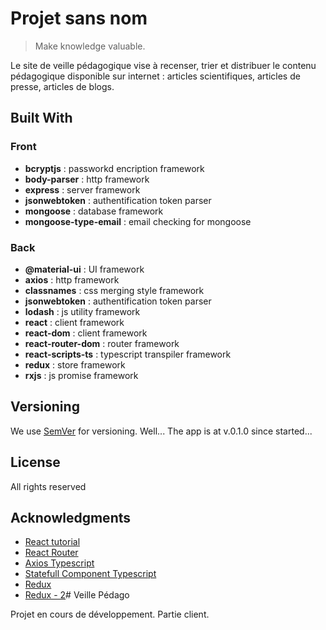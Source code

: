 
# Projet sans nom

> Make knowledge valuable.

Le site de veille pédagogique vise à recenser, trier et distribuer le contenu pédagogique disponible sur internet : articles scientifiques, articles de presse, articles de blogs.

## Built With

### Front

  * **bcryptjs** : passworkd encription framework
  * **body-parser** : http framework
  * **express** : server framework
  * **jsonwebtoken** : authentification token parser
  * **mongoose** : database framework
  * **mongoose-type-email** : email checking for mongoose

### Back

  * **@material-ui** : UI framework
  * **axios** : http framework
  * **classnames** : css merging style framework
  * **jsonwebtoken** : authentification token parser
  * **lodash** : js utility framework
  * **react** : client framework
  * **react-dom** : client framework
  * **react-router-dom** : router framework
  * **react-scripts-ts** : typescript transpiler framework
  * **redux** : store framework
  * **rxjs** : js promise framework

## Versioning

We use [SemVer](http://semver.org/) for versioning. Well... The app is at v.0.1.0 since started...

## License

All rights reserved

## Acknowledgments

* [React tutorial](https://reactjs.org/tutorial/tutorial.html)
* [React Router](https://reacttraining.com/react-router/web/guides/philosophy)
* [Axios Typescript](https://github.com/axios/axios/blob/master/test/typescript/axios.ts)
* [Statefull Component Typescript](https://levelup.gitconnected.com/ultimate-react-component-patterns-with-typescript-2-8-82990c516935)
* [Redux](https://medium.com/coding-artist/practical-redux-chapter-1-core-concepts-f5a53f74505c)
* [Redux - 2](https://medium.freecodecamp.org/understanding-redux-the-worlds-easiest-guide-to-beginning-redux-c695f45546f6)# Veille Pédago

Projet en cours de développement. Partie client.